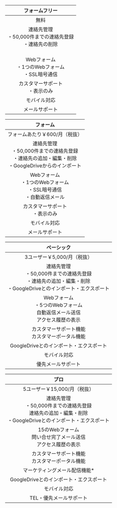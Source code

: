 フォームフリー|
:--------:|
無料|
連絡先管理<br>・50,000件までの連絡先登録<br>・連絡先の削除<br>　|
Webフォーム<br>・1つのWebフォーム<br>・SSL暗号通信|
カスタマーサポート<br>・表示のみ|
モバイル対応|
メールサポート|


フォーム|
:--------:|
フォームあたり￥600/月（税抜）|
連絡先管理<br>・50,000件までの連絡先登録<br>・連絡先の追加・編集・削除<br>・GoogleDriveからのインポート|
Webフォーム<br>・1つのWebフォーム<br>・SSL暗号通信<br>・自動返信メール|
カスタマーサポート<br>・表示のみ|
モバイル対応|
メールサポート|

ベーシック|
:--------:|
3ユーザー￥5,000/月（税抜）|
連絡先管理<br>・50,000件までの連絡先登録<br>・連絡先の追加・編集・削除<br>・GoogleDriveとのインポート・エクスポート|
Webフォーム<br>・5つのWebフォーム<br>自動返信メール送信<br>アクセス履歴の表示|
カスタマーサポート機能<br>カスタマーポータル機能|
GoogleDriveとのインポート・エクスポート|
モバイル対応|
優先メールサポート|

プロ|
:--------:|
5ユーザー￥15,000/月（税抜）|
連絡先管理<br>・50,000件までの連絡先登録<br>連絡先の追加・編集・削除<br>・GoogleDriveとのインポート・エクスポート|
15のWebフォーム<br>問い合せ完了メール送信<br>アクセス履歴の表示|
カスタマーサポート機能<br>カスタマーポータル機能|
マーケティングメール配信機能*|
GoogleDriveとのインポート・エクスポート|
モバイル対応|
TEL・優先メールサポート|
